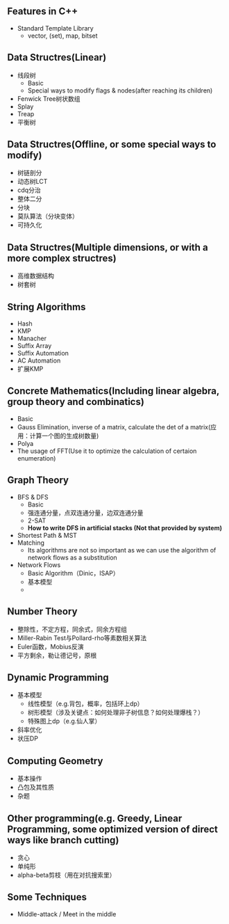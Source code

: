 ## Features in C++
- Standard Template Library
  - vector, (set), map, bitset

## Data Structres(Linear)
- 线段树
  - Basic
  - Special ways to modify flags & nodes(after reaching its children)
- Fenwick Tree树状数组
- Splay
- Treap
- 平衡树

## Data Structres(Offline, or some special ways to modify)
- 树链剖分
- 动态树LCT
- cdq分治
- 整体二分
- 分块
- 莫队算法（分块变体）
- 可持久化

## Data Structres(Multiple dimensions, or with a more complex structres)
- 高维数据结构
- 树套树

## String Algorithms
- Hash
- KMP
- Manacher
- Suffix Array
- Suffix Automation
- AC Automation
- 扩展KMP

## Concrete Mathematics(Including linear algebra, group theory and combinatics)
- Basic
- Gauss Elimination, inverse of a matrix, calculate the det of a matrix(应用：计算一个图的生成树数量)
- Polya
- The usage of FFT(Use it to optimize the calculation of certaion enumeration)

## Graph Theory
- BFS & DFS
  - Basic
  - 强连通分量，点双连通分量，边双连通分量
  - 2-SAT
  - **How to write DFS in artificial stacks (Not that provided by system)**
- Shortest Path & MST
- Matching
  - Its algorithms are not so important as we can use the algorithm of network flows as a substitution
- Network Flows
  - Basic Algorithm（Dinic，ISAP）
  - 基本模型
  - 
## Number Theory
- 整除性，不定方程，同余式，同余方程组
- Miller-Rabin Test与Pollard-rho等素数相关算法
- Euler函数，Mobius反演
- 平方剩余，勒让德记号，原根
## Dynamic Programming
- 基本模型
  - 线性模型（e.g.背包，概率，包括环上dp）
  - 树形模型（涉及关键点：如何处理非子树信息？如何处理爆栈？）
  - 特殊图上dp（e.g.仙人掌）
- 斜率优化
- 状压DP
## Computing Geometry
- 基本操作
- 凸包及其性质
- 杂题
  
## Other programming(e.g. Greedy, Linear Programming, some optimized version of direct ways like branch cutting)
  - 贪心
  - 单纯形
  - alpha-beta剪枝（用在对抗搜索里）
  
## Some Techniques
- Middle-attack / Meet in the middle
